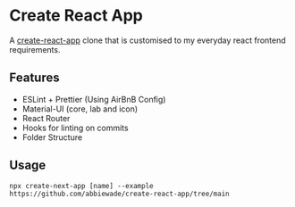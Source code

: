 # Create React App

A [create-react-app](https://github.com/facebook/create-react-app) clone that is customised to my
everyday react frontend requirements.

## Features

- ESLint + Prettier (Using AirBnB Config)
- Material-UI (core, lab and icon)
- React Router
- Hooks for linting on commits
- Folder Structure

## Usage

`npx create-next-app [name] --example https://github.com/abbiewade/create-react-app/tree/main`
